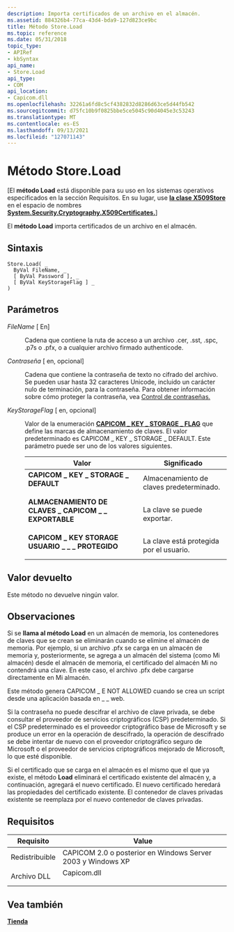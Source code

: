 ```yaml
---
description: Importa certificados de un archivo en el almacén.
ms.assetid: 884326b4-77ca-43d4-bda9-127d823ce9bc
title: Método Store.Load
ms.topic: reference
ms.date: 05/31/2018
topic_type:
- APIRef
- kbSyntax
api_name:
- Store.Load
api_type:
- COM
api_location:
- Capicom.dll
ms.openlocfilehash: 32261a6fd8c5cf4382832d8286d63ce5d44fb542
ms.sourcegitcommit: d75fc10b9f0825bbe5ce5045c90d4045e3c53243
ms.translationtype: MT
ms.contentlocale: es-ES
ms.lasthandoff: 09/13/2021
ms.locfileid: "127071143"
---
```

# <a name="storeload-method"></a>Método Store.Load

\[El **método Load** está disponible para su uso en los sistemas operativos especificados en la sección Requisitos. En su lugar, use [**la clase X509Store**](/dotnet/api/system.security.cryptography.x509certificates.x509store?view=netcore-3.1) en el espacio de nombres [**System.Security.Cryptography.X509Certificates.**](/dotnet/api/system.security.cryptography.x509certificates.publickey.-ctor?view=netcore-3.1)\]

El **método Load** importa certificados de un archivo en el almacén.

## <a name="syntax"></a>Sintaxis


```VB
Store.Load( _
  ByVal FileName, _
  [ ByVal Password ], _
  [ ByVal KeyStorageFlag ] _
)
```



## <a name="parameters"></a>Parámetros

<dl> <dt>

*FileName* \[ En\]
</dt> <dd>

Cadena que contiene la ruta de acceso a un archivo .cer, .sst, .spc, .p7s o .pfx, o a cualquier archivo firmado authenticode.

</dd> <dt>

*Contraseña* \[ en, opcional\]
</dt> <dd>

Cadena que contiene la contraseña de texto no cifrado del archivo. Se pueden usar hasta 32 caracteres Unicode, incluido un carácter nulo de terminación, para la contraseña. Para obtener información sobre cómo proteger la contraseña, vea [Control de contraseñas.](../secbp/handling-passwords.md)

</dd> <dt>

*KeyStorageFlag* \[ en, opcional\]
</dt> <dd>

Valor de la enumeración [**CAPICOM \_ KEY \_ STORAGE \_ FLAG**](capicom-key-storage-flag.md) que define las marcas de almacenamiento de claves. El valor predeterminado es CAPICOM \_ KEY \_ STORAGE \_ DEFAULT. Este parámetro puede ser uno de los valores siguientes.



| Valor                                                                                                                                                                                                                           | Significado                               |
|---------------------------------------------------------------------------------------------------------------------------------------------------------------------------------------------------------------------------------|---------------------------------------|
| <span id="CAPICOM_KEY_STORAGE_DEFAULT"></span><span id="capicom_key_storage_default"></span><dl> <dt>**CAPICOM \_ KEY \_ STORAGE \_ DEFAULT**</dt> </dl>                       | Almacenamiento de claves predeterminado.<br/>       |
| <span id="CAPICOM_KEY_STORAGE_EXPORTABLE"></span><span id="capicom_key_storage_exportable"></span><dl> <dt>**ALMACENAMIENTO DE CLAVES \_ CAPICOM \_ \_ EXPORTABLE**</dt> </dl>              | La clave se puede exportar.<br/>     |
| <span id="CAPICOM_KEY_STORAGE_USER_PROTECTED"></span><span id="capicom_key_storage_user_protected"></span><dl> <dt>**CAPICOM \_ KEY STORAGE USUARIO \_ \_ \_ PROTEGIDO**</dt> </dl> | La clave está protegida por el usuario.<br/> |



 

</dd> </dl>

## <a name="return-value"></a>Valor devuelto

Este método no devuelve ningún valor.

## <a name="remarks"></a>Observaciones

Si se **llama al método Load** en un almacén de memoria, los contenedores de claves que se crean se eliminarán cuando se elimine el almacén de memoria. Por ejemplo, si un archivo .pfx se carga en un almacén de memoria y, posteriormente, se agrega a un almacén del sistema (como Mi almacén) desde el almacén de memoria, el certificado del almacén Mi no contendrá una clave. En este caso, el archivo .pfx debe cargarse directamente en Mi almacén.

Este método genera CAPICOM \_ E NOT ALLOWED cuando se crea un script desde una aplicación basada en \_ \_ web.

Si la contraseña no puede descifrar el [](../secgloss/c-gly.md) archivo de clave privada, se debe consultar el proveedor de servicios criptográficos (CSP) predeterminado. Si el CSP predeterminado es el proveedor criptográfico base de Microsoft y se produce un error en la operación de descifrado, la operación de descifrado se debe intentar de nuevo con el proveedor criptográfico seguro de Microsoft o el proveedor de servicios criptográficos mejorado de Microsoft, lo que esté disponible.

Si el certificado que se carga en el almacén es el mismo que el que ya existe, el método **Load** eliminará el certificado existente del almacén y, a continuación, agregará el nuevo certificado. El nuevo certificado heredará las propiedades del certificado existente. El contenedor de claves privadas existente se reemplaza por el nuevo contenedor de claves privadas.

## <a name="requirements"></a>Requisitos



| Requisito | Value |
|----------------------------|----------------------------------------------------------------------------------------|
| Redistribuible<br/> | CAPICOM 2.0 o posterior en Windows Server 2003 y Windows XP<br/>                  |
| Archivo DLL<br/>             | <dl> <dt>Capicom.dll</dt> </dl> |



## <a name="see-also"></a>Vea también

<dl> <dt>

[**Tienda**](store.md)
</dt> </dl>

 

 
